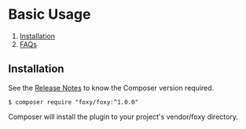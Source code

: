 Basic Usage
===========

1. [Installation](index.md#installation)
2. [FAQs](faqs.md)

## Installation

See the [Release Notes](https://github.com/foxypkg/foxy/releases)
to know the Composer version required.

```shell
$ composer require "foxy/foxy:^1.0.0"
```

Composer will install the plugin to your project's vendor/foxy directory.
